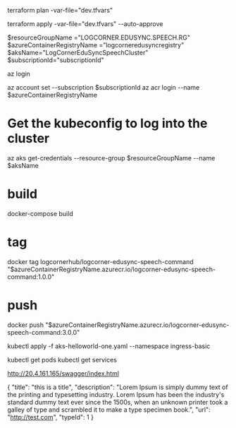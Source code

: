 terraform plan -var-file="dev.tfvars"

terraform apply -var-file="dev.tfvars" --auto-approve

$resourceGroupName ="LOGCORNER.EDUSYNC.SPEECH.RG"
$azureContainerRegistryName ="logcorneredusyncregistry"
$aksName="LogCornerEduSyncSpeechCluster"
$subscriptionId="subscriptionId"

az login

az account set --subscription $subscriptionId
az acr login --name $azureContainerRegistryName

# Get the kubeconfig to log into the cluster
az aks get-credentials  --resource-group $resourceGroupName   --name $aksName

# build
docker-compose build

# tag
docker tag logcornerhub/logcorner-edusync-speech-command  "$azureContainerRegistryName.azurecr.io/logcorner-edusync-speech-command:1.0.0"

# push 
docker push "$azureContainerRegistryName.azurecr.io/logcorner-edusync-speech-command:3.0.0"

kubectl apply -f aks-helloworld-one.yaml --namespace ingress-basic

kubectl get pods
kubectl get services


http://20.4.161.165/swagger/index.html

{
  "title": "this is a title",
  "description": "Lorem Ipsum is simply dummy text of the printing and typesetting industry. Lorem Ipsum has been the industry's standard dummy text ever since the 1500s, when an unknown printer took a galley of type and scrambled it to make a type specimen book.",
  "url": "http://test.com",
  "typeId": 1
}
